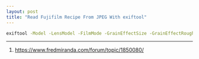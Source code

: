```yaml
---
layout: post
title: "Read Fujifilm Recipe From JPEG With exiftool"
---
```


```bash
exiftool -Model -LensModel -FilmMode -GrainEffectSize -GrainEffectRoughness -ColorChromeEffect -ColorChromeFXBlue -WhiteBalance -WhiteBalanceFineTune -DevelopmentDynamicRange -HighlightTone -ShadowTone -Saturation -Sharpness -NoiseReduction -Clarity -ISO -ExposureCompensation -ImageCount <$JPEG_FILE>
```

---
1. <https://www.fredmiranda.com/forum/topic/1850080/>
